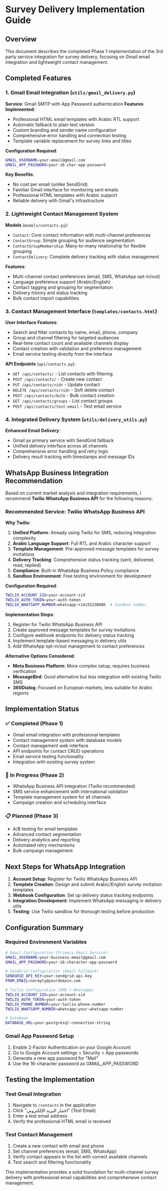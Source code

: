 # Survey Delivery Implementation Guide

## Overview

This document describes the completed Phase 1 implementation of the 3rd party service integration for survey delivery, focusing on Gmail email integration and lightweight contact management.

## Completed Features

### 1. Gmail Email Integration (`utils/gmail_delivery.py`)

**Service**: Gmail SMTP with App Password authentication
**Features Implemented**:
- Professional HTML email templates with Arabic RTL support
- Automatic fallback to plain text version
- Custom branding and sender name configuration
- Comprehensive error handling and connection testing
- Template variable replacement for survey links and titles

**Configuration Required**:
```bash
GMAIL_USERNAME=your-email@gmail.com
GMAIL_APP_PASSWORD=your-16-char-app-password
```

**Key Benefits**:
- No cost per email (unlike SendGrid)
- Familiar Gmail interface for monitoring sent emails
- Professional HTML templates with Arabic support
- Reliable delivery with Gmail's infrastructure

### 2. Lightweight Contact Management System

**Models** (`models/contacts.py`):
- `Contact`: Core contact information with multi-channel preferences
- `ContactGroup`: Simple grouping for audience segmentation
- `ContactGroupMembership`: Many-to-many relationship for flexible grouping
- `ContactDelivery`: Complete delivery tracking with status management

**Features**:
- Multi-channel contact preferences (email, SMS, WhatsApp opt-in/out)
- Language preference support (Arabic/English)
- Contact tagging and grouping for segmentation
- Delivery history and status tracking
- Bulk contact import capabilities

### 3. Contact Management Interface (`templates/contacts.html`)

**User Interface Features**:
- Search and filter contacts by name, email, phone, company
- Group and channel filtering for targeted audiences
- Real-time contact count and available channels display
- Contact creation with validation and preference management
- Email service testing directly from the interface

**API Endpoints** (`api/contacts.py`):
- `GET /api/contacts/` - List contacts with filtering
- `POST /api/contacts/` - Create new contact
- `PUT /api/contacts/<id>` - Update contact
- `DELETE /api/contacts/<id>` - Soft delete contact
- `POST /api/contacts/bulk` - Bulk contact creation
- `GET /api/contacts/groups` - List contact groups
- `POST /api/contacts/test-email` - Test email service

### 4. Integrated Delivery System (`utils/delivery_utils.py`)

**Enhanced Email Delivery**:
- Gmail as primary service with SendGrid fallback
- Unified delivery interface across all channels
- Comprehensive error handling and retry logic
- Delivery result tracking with timestamps and message IDs

## WhatsApp Business Integration Recommendation

Based on current market analysis and integration requirements, I recommend **Twilio WhatsApp Business API** for the following reasons:

### Recommended Service: Twilio WhatsApp Business API

**Why Twilio**:
1. **Unified Platform**: Already using Twilio for SMS, reducing integration complexity
2. **Arabic Language Support**: Full RTL and Arabic character support
3. **Template Management**: Pre-approved message templates for survey invitations
4. **Delivery Tracking**: Comprehensive status tracking (sent, delivered, read, replied)
5. **Compliance**: Built-in WhatsApp Business Policy compliance
6. **Sandbox Environment**: Free testing environment for development

**Configuration Required**:
```bash
TWILIO_ACCOUNT_SID=your-account-sid
TWILIO_AUTH_TOKEN=your-auth-token
TWILIO_WHATSAPP_NUMBER=whatsapp:+14155238886  # Sandbox number
```

**Implementation Steps**:
1. Register for Twilio WhatsApp Business API
2. Create approved message templates for survey invitations
3. Configure webhook endpoints for delivery status tracking
4. Implement template-based messaging in delivery utils
5. Add WhatsApp opt-in/out management to contact preferences

**Alternative Options Considered**:
- **Meta Business Platform**: More complex setup, requires business verification
- **MessageBird**: Good alternative but less integration with existing Twilio SMS
- **360Dialog**: Focused on European markets, less suitable for Arabic regions

## Implementation Status

### ✅ Completed (Phase 1)
- Gmail email integration with professional templates
- Contact management system with database models
- Contact management web interface
- API endpoints for contact CRUD operations
- Email service testing functionality
- Integration with existing survey system

### 🔄 In Progress (Phase 2)
- WhatsApp Business API integration (Twilio recommended)
- SMS service enhancement with international validation
- Template management system for all channels
- Campaign creation and scheduling interface

### 📋 Planned (Phase 3)
- A/B testing for email templates
- Advanced contact segmentation
- Delivery analytics and reporting
- Automated retry mechanisms
- Bulk campaign management

## Next Steps for WhatsApp Integration

1. **Account Setup**: Register for Twilio WhatsApp Business API
2. **Template Creation**: Design and submit Arabic/English survey invitation templates
3. **Webhook Configuration**: Set up delivery status tracking endpoints
4. **Integration Development**: Implement WhatsApp messaging in delivery utils
5. **Testing**: Use Twilio sandbox for thorough testing before production

## Configuration Summary

### Required Environment Variables
```bash
# Gmail Configuration (Primary Email Service)
GMAIL_USERNAME=your-business-email@gmail.com
GMAIL_APP_PASSWORD=your-16-character-app-password

# SendGrid Configuration (Email Fallback)
SENDGRID_API_KEY=your-sendgrid-api-key
FROM_EMAIL=noreply@yourdomain.com

# Twilio Configuration (SMS + WhatsApp)
TWILIO_ACCOUNT_SID=your-account-sid
TWILIO_AUTH_TOKEN=your-auth-token
TWILIO_PHONE_NUMBER=your-twilio-phone-number
TWILIO_WHATSAPP_NUMBER=whatsapp:your-whatsapp-number

# Database
DATABASE_URL=your-postgresql-connection-string
```

### Gmail App Password Setup
1. Enable 2-Factor Authentication on your Google Account
2. Go to Google Account settings > Security > App passwords
3. Generate a new app password for "Mail"
4. Use the 16-character password as GMAIL_APP_PASSWORD

## Testing the Implementation

### Test Gmail Integration
1. Navigate to `/contacts` in the application
2. Click "اختبار البريد الإلكتروني" (Test Email)
3. Enter a test email address
4. Verify the professional HTML email is received

### Test Contact Management
1. Create a new contact with email and phone
2. Set channel preferences (email, SMS, WhatsApp)
3. Verify contact appears in the list with correct available channels
4. Test search and filtering functionality

This implementation provides a solid foundation for multi-channel survey delivery with professional email capabilities and comprehensive contact management.